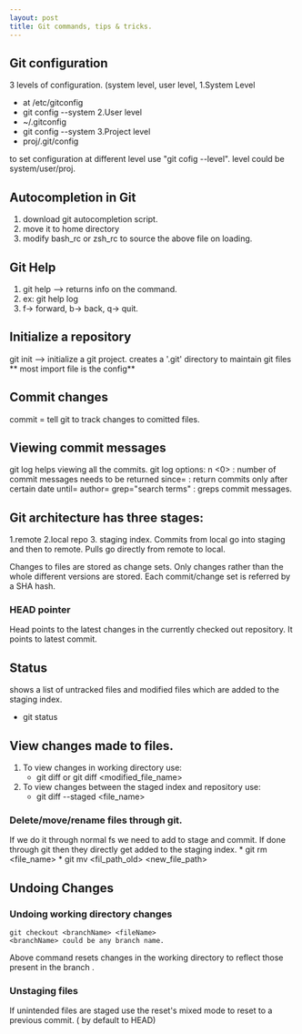 ```yaml
---
layout: post
title: Git commands, tips & tricks.
---
```


## Git configuration 
3 levels of configuration. (system level, user level, 
1.System Level
  * at /etc/gitconfig
  * git config --system
2.User level
  * ~/.gitconfig
  * git config --system
3.Project level
  * proj/.git/config

to set configuration at different level use "git cofig --level". level could be system/user/proj.

## Autocompletion in Git
 1. download git autocompletion script. 
 2. move it to home directory
 3. modify bash_rc or zsh_rc to source the above file on loading. 
 
## Git Help
 1. git help <command>  --> returns info on the command. 
 2. ex: git help log
 3. f-> forward, b-> back, q-> quit. 

## Initialize a repository
git init --> initialize a git project. 
creates a '.git' directory to maintain git files
** most import file is the config**

## Commit changes
commit = tell git to track changes to comitted files. 
## Viewing commit messages
git log helps viewing all the commits. 
git log 
options: 
n <0> : number of commit messages needs to be returned
since=<date> : return commits only after certain date
until=<date>
author=<name>
grep="search terms" : greps commit messages. 
 
 
 ## Git architecture has three stages:
 1.remote
 2.local repo
 3. staging index. 
 Commits from local go into staging and then to remote. Pulls go directly from remote to local. 
 
 Changes to files are stored as change sets. Only changes rather than the whole different versions are stored. Each commit/change set is referred by a  SHA hash.
 
 ### HEAD pointer
 Head points to the latest changes in the currently checked out repository. 
 It points to latest commit. 
 
## Status
shows a list of untracked files and modified files which are added to the staging index. 
* git status 

## View changes made to files. 
1. To view changes in working directory use: 
    * git diff or git diff <modified_file_name>
2. To view changes between the staged index and repository use: 
    * git diff --staged <file_name> 

### Delete/move/rename files through git. 
If we do it through normal fs we need to add to stage and commit. If done through git 
then they directly get added to the staging index. 
    * git rm <file_name>
    * git mv <fil_path_old> <new_file_path>

## Undoing Changes
### Undoing working directory changes
```git 
git checkout <branchName> <fileName> 
<branchName> could be any branch name. 
```
Above command resets changes in the working directory to reflect those present in the branch <branchName>. 
 
### Unstaging files
If unintended files are staged use the reset's mixed mode to reset to a previous commit. ( by default to HEAD)

 
 
 
 
